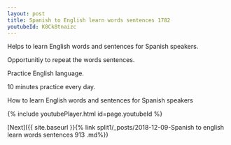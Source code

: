 ```yaml
---
layout: post
title: Spanish to English learn words sentences 1782 
youtubeId: K8Ck8tnaizc
---
```

 
 
Helps to learn English words and sentences for Spanish speakers.

Opportunitiy to repeat the words sentences. 

Practice English language. 
 
10 minutes practice every day. 
 
How to learn English words and sentences for Spanish speakers 
 
{% include youtubePlayer.html id=page.youtubeId %}
 
 
[Next]({{ site.baseurl }}{% link  split1/_posts/2018-12-09-Spanish to english learn words sentences 913 .md%})
 
